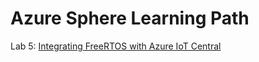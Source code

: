 # Azure Sphere Learning Path

Lab 5: [Integrating FreeRTOS with Azure IoT Central](/docs/Lab_5_FreeRTOS_and_Azure_IoT_Central/README.md)